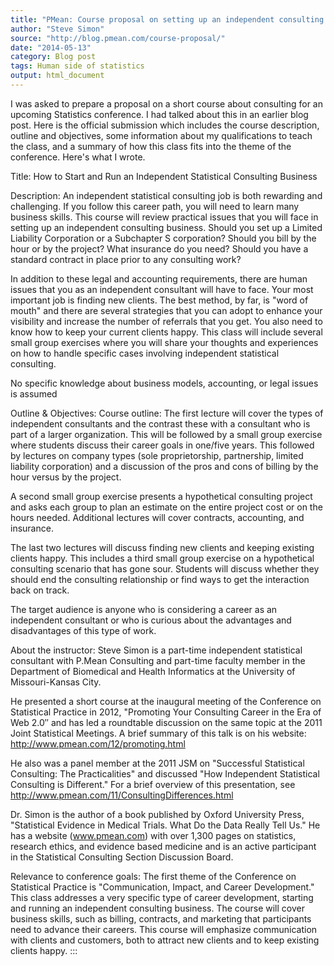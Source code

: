 ```yaml
---
title: "PMean: Course proposal on setting up an independent consulting practice"
author: "Steve Simon"
source: "http://blog.pmean.com/course-proposal/"
date: "2014-05-13"
category: Blog post
tags: Human side of statistics
output: html_document
---
```


I was asked to prepare a proposal on a short course about consulting for
an upcoming Statistics conference. I had talked about this in an earlier
blog post. Here is the official submission which includes the course
description, outline and objectives, some information about my
qualifications to teach the class, and a summary of how this class fits
into the theme of the conference. Here's what I wrote.

<!---More--->

Title: How to Start and Run an Independent Statistical Consulting
Business

Description: An independent statistical consulting job is both rewarding
and challenging. If you follow this career path, you will need to learn
many business skills. This course will review practical issues that you
will face in setting up an independent consulting business. Should you
set up a Limited Liability Corporation or a Subchapter S corporation?
Should you bill by the hour or by the project? What insurance do you
need? Should you have a standard contract in place prior to any
consulting work?

In addition to these legal and accounting requirements, there are human
issues that you as an independent consultant will have to face. Your
most important job is finding new clients. The best method, by far, is
"word of mouth" and there are several strategies that you can adopt to
enhance your visibility and increase the number of referrals that you
get. You also need to know how to keep your current clients happy. This
class will include several small group exercises where you will share
your thoughts and experiences on how to handle specific cases involving
independent statistical consulting.

No specific knowledge about business models, accounting, or legal issues
is assumed

Outline & Objectives: Course outline: The first lecture will cover the
types of independent consultants and the contrast these with a
consultant who is part of a larger organization. This will be followed
by a small group exercise where students discuss their career goals in
one/five years. This followed by lectures on company types (sole
proprietorship, partnership, limited liability corporation) and a
discussion of the pros and cons of billing by the hour versus by the
project.

A second small group exercise presents a hypothetical consulting project
and asks each group to plan an estimate on the entire project cost or on
the hours needed. Additional lectures will cover contracts, accounting,
and insurance.

The last two lectures will discuss finding new clients and keeping
existing clients happy. This includes a third small group exercise on a
hypothetical consulting scenario that has gone sour. Students will
discuss whether they should end the consulting relationship or find ways
to get the interaction back on track.

The target audience is anyone who is considering a career as an
independent consultant or who is curious about the advantages and
disadvantages of this type of work.

About the instructor: Steve Simon is a part-time independent statistical
consultant with P.Mean Consulting and part-time faculty member in the
Department of Biomedical and Health Informatics at the University of
Missouri-Kansas City.

He presented a short course at the inaugural meeting of the Conference
on Statistical Practice in 2012, "Promoting Your Consulting Career in
the Era of Web 2.0″ and has led a roundtable discussion on the same
topic at the 2011 Joint Statistical Meetings. A brief summary of this
talk is on his website: http://www.pmean.com/12/promoting.html

He also was a panel member at the 2011 JSM on "Successful Statistical
Consulting: The Practicalities" and discussed "How Independent
Statistical Consulting is Different." For a brief overview of this
presentation, see http://www.pmean.com/11/ConsultingDifferences.html

Dr. Simon is the author of a book published by Oxford University Press,
"Statistical Evidence in Medical Trials. What Do the Data Really Tell
Us." He has a website (www.pmean.com) with over 1,300 pages on
statistics, research ethics, and evidence based medicine and is an
active participant in the Statistical Consulting Section Discussion
Board.

Relevance to conference goals: The first theme of the Conference on
Statistical Practice is "Communication, Impact, and Career Development."
This class addresses a very specific type of career development,
starting and running an independent consulting business. The course will
cover business skills, such as billing, contracts, and marketing that
participants need to advance their careers. This course will emphasize
communication with clients and customers, both to attract new clients
and to keep existing clients happy.
:::

